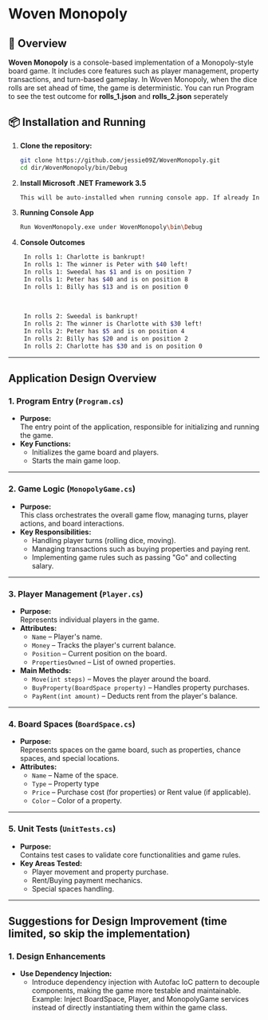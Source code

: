 # Woven Monopoly


## 📖 Overview
**Woven Monopoly** is a console-based implementation of a Monopoly-style board game. It includes core features such as player management, property transactions, and turn-based gameplay. In Woven Monopoly, when the dice rolls are set ahead of time, the game is deterministic. You can run Program to see the test outcome for **rolls_1.json** and **rolls_2.json** seperately


## 📦 Installation and Running

1. **Clone the repository:**
   ```bash
   git clone https://github.com/jessie09Z/WovenMonopoly.git
   cd dir/WovenMonopoly/bin/Debug

2. **Install Microsoft .NET Framework 3.5**
   ```bash
   This will be auto-installed when running console app. If already Installed, skip this step
   
3. **Running Console App**
   ```bash
   Run WovenMonopoly.exe under WovenMonopoly\bin\Debug

4. **Console Outcomes**
   ```bash
    In rolls 1: Charlotte is bankrupt!
    In rolls 1: The winner is Peter with $40 left!
    In rolls 1: Sweedal has $1 and is on position 7
    In rolls 1: Peter has $40 and is on position 8
    In rolls 1: Billy has $13 and is on position 0
    
    
    
    In rolls 2: Sweedal is bankrupt!
    In rolls 2: The winner is Charlotte with $30 left!
    In rolls 2: Peter has $5 and is on position 4
    In rolls 2: Billy has $20 and is on position 2
    In rolls 2: Charlotte has $30 and is on position 0


---

## Application Design Overview

### 1. Program Entry (`Program.cs`)
- **Purpose:**  
  The entry point of the application, responsible for initializing and running the game.
- **Key Functions:**
  - Initializes the game board and players.
  - Starts the main game loop.

---

### 2. Game Logic (`MonopolyGame.cs`)
- **Purpose:**  
  This class orchestrates the overall game flow, managing turns, player actions, and board interactions.
- **Key Responsibilities:**
  - Handling player turns (rolling dice, moving).
  - Managing transactions such as buying properties and paying rent.
  - Implementing game rules such as passing "Go" and collecting salary.

---

### 3. Player Management (`Player.cs`)
- **Purpose:**  
  Represents individual players in the game.
- **Attributes:**
  - `Name` – Player's name.
  - `Money` – Tracks the player's current balance.
  - `Position` – Current position on the board.
  - `PropertiesOwned` – List of owned properties.
- **Main Methods:**
  - `Move(int steps)` – Moves the player around the board.
  - `BuyProperty(BoardSpace property)` – Handles property purchases.
  - `PayRent(int amount)` – Deducts rent from the player's balance.

---

### 4. Board Spaces (`BoardSpace.cs`)
- **Purpose:**  
  Represents spaces on the game board, such as properties, chance spaces, and special locations.
- **Attributes:**
  - `Name` – Name of the space.
  - `Type` – Property type
  - `Price` – Purchase cost (for properties) or Rent value (if applicable).
  - `Color` – Color of a property.

---

### 5. Unit Tests (`UnitTests.cs`)
- **Purpose:**  
  Contains test cases to validate core functionalities and game rules.
- **Key Areas Tested:**
  - Player movement and property purchase.
  - Rent/Buying payment mechanics.
  - Special spaces handling.

---

## Suggestions for Design Improvement (time limited, so skip the implementation)

### 1. Design Enhancements
- **Use Dependency Injection:**  
  - Introduce dependency injection with Autofac IoC pattern to decouple components, making the game more testable and maintainable.
Example: Inject BoardSpace, Player, and MonopolyGame services instead of directly instantiating them within the game class.

